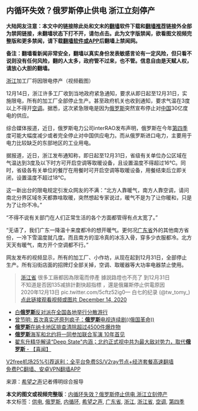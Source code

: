  <h2>内循环失效？俄罗斯停止供电 浙江立刻停产</h2> <p class="notice"><b>大陆网友注意：本文中的链接除此处和文末的<a href="https://github.com/bannedbook/fanqiang" >翻墙</a>软件下载和<a href="https://github.com/killgcd/justmysocks/blob/master/README.md">翻墙推荐</a>链接外全部为禁网链接，未翻墙状态下打不开，请勿点击。此为文字版禁闻，欲看图文视频完整版和更多禁闻，请下载<a href="https://github.com/bannedbook/fanqiang">翻墙软件或APP</a>后翻墙上禁闻网。</p><p>备注：翻墙看新闻非常安全，翻墙以真实身份发表敏感言论有一定风险，但只看不说则没有任何风险，翻的人太多，政府管不过来，也不管。信息自由是天赋人权，请放心大胆的翻墙。</b></p>  <div class="entry"> <p id="conimg"><a href="https://www.bannedbook.org/bnews/tag/%e6%b5%99%e6%b1%9f/" class="st_tag internal_tag" rel="tag" title="标签 浙江 下的日志">浙江</a>加工厂将因限电停产（视频截图）</p> <p>12月14日，浙江许多工厂收到当地政府紧急通知，要求从即日起至12月31日，实施限电，所有的加工厂全部停止生产。甚至政府机关也收到通知，要求气温在3度以上不得开<a href="https://www.bannedbook.org/bnews/tag/%E7%A9%BA%E8%B0%83/" class="st_tag internal_tag" rel="tag" title="标签 空调 下的日志">空调</a>。据悉，这次紧急限电是因为<a href="https://www.bannedbook.org/bnews/tag/%e4%bf%84%e7%bd%97%e6%96%af/" class="st_tag internal_tag" rel="tag" title="标签 俄罗斯 下的日志">俄罗斯</a>突然宣布停止对<span class='wp_keywordlink_affiliate'><a href="https://www.bannedbook.org/" title="中国" target="_blank">中国</a></span>30亿度电的供应。</p> <p>综合媒体报道，近日，俄罗斯电力公司interRAO发布声明，俄罗斯在今年<a href="https://www.bannedbook.org/bnews/tag/%E7%AC%AC%E5%9B%9B%E5%AD%A3/" class="st_tag internal_tag" rel="tag" title="标签 第四季 下的日志">第四季</a>度可能大幅度减少或者完全停止对中国供应电力。而从俄罗斯进口电力，主要用于电力比较缺乏的东部地区的工业用电。</p>  <p>据报道，近日，浙江发布通知称，即日起至12月31日，省级有关单位办公区域在气温达到3度及以下时方可开启空调等取暖设备，且设置温度不得超过16℃。同时，省级各有关单位的餐厅在用餐时可开启空调等取暖设备，用餐结束后立即关闭，设置温度不超过18℃。</p> <p>这一新出台的限电规定引发众网友的不满：“北方人靠暖气，南方人靠空调，请问南北分界区域冬天都靠啥取暖，突然想起专家说过，暖气不是为了让你暖和，只是为了让你不冷。”</p> <p>“不得不说有关部门在人们正常生活的各个方面都管得有点太宽了。”</p>  <p>“无语了，我们广东一降温十来度都冷的想开暖气。更何况<a href="https://www.bannedbook.org/bnews/tag/%e5%b9%bf%e4%b8%9c%e7%9c%81/" class="st_tag internal_tag" rel="tag" title="标签 广东省 下的日志">广东省</a>外的其他南方省份，一冷下雪温度就几度。而且南方的湿冷真的冰冻入骨，穿多少衣服都冷。北方天天有暖气，南方开个空调都不行。”</p> <p>网友发布的视频显示，所有的加工厂、小作坊，从现在起到12月31日，全部停止生产。所有沿街店面的招牌灯全部关掉，空调、取暖器等大功率电器禁止使用。</p> <blockquote><p><a href="https://www.bannedbook.org/bnews/tag/%E6%B5%99%E6%B1%9F%E7%9C%81/" class="st_tag internal_tag" rel="tag" title="标签 浙江省 下的日志">浙江省</a> 很多工廠都因為限電而停產 據説路燈也不亮了 到12月31日<br />不知道是否因135减排計劃快超指標 ，還是俄羅斯停止供電原因<br />2020年12月13日 pic.twitter.com/5cftz52ig0— 白七的纪录 (@tw_tomy_) <a href="https://twitter.com/tw_tomy_/status/1338533825568108544?ref_src=twsrc%5Etfw">点此链接观看视频或图片 December 14, 2020</a></p> </blockquote> <ul class='op-related-articles' title='相关阅读'> <li><a href='https://www.bannedbook.org/bnews/worldnews/20201214/1447263.html' target='_blank'>白<b>俄罗斯</b>反对派在全国各地举行分散游行</a></li> <li><a href='https://www.bannedbook.org/bnews/ssgc/20201205/1446905.html' target='_blank'>曾节明: 首次真实还原列疯子：<b>俄罗斯</b>电视连续剧((俄国革命))</a></li> <li><a href='https://www.bannedbook.org/bnews/baitai/20201211/1445795.html' target='_blank'><b>俄罗斯</b>在纳卡地区排查清除超过4500件爆炸物</a></li> <li><a href='https://www.bannedbook.org/bnews/cnnews/20201211/1445623.html' target='_blank'><b>俄罗斯</b>海军和北约将一同参加联合军演 10年首见</a></li> <li><a href='https://www.bannedbook.org/bnews/bannedvideo/20201211/1445604.html' target='_blank'>翟东升精华解读“Deep State"内涵；北约正式视中共为最大敌对势力，取代<b>俄罗斯</b> - 【喜闻】</a></li> </ul> <p class="texttj"> <a href="https://github.com/bannedbook/fanqiang/wiki/V2ray%E6%9C%BA%E5%9C%BA" target="_blank">V2free机场25%引荐返利：全平台免费SS/V2ray节点+经济套餐高速翻墙</a><br/> <a href="https://github.com/bannedbook/fanqiang/wiki/%E7%A6%81%E9%97%BB%E7%BD%91%E5%AE%89%E5%8D%93%E7%BF%BB%E5%A2%99%E6%96%B0%E9%97%BBAPP" target="_blank">免费PC翻墙、安卓VPN翻墙APP</a></p><p> 来源：<span class='wp_keywordlink_affiliate'><a href="https://www.soundofhope.org" title="希望之声" target="_blank">希望之声</a></span>记者傅明综合报导 </p><a name='sharetosocial'></a>       <div><b>本文的图文或视频完整版</b>：<a href='https://www.bannedbook.org/bnews/cnnews/20201215/1447804.html'>内循环失效？俄罗斯停止供电 浙江立刻停产</a></div>  </div><!--END ENTRY--> <div class="postfooter"> <div>本文标签：<a href="https://www.bannedbook.org/bnews/tag/%E4%BE%9B%E7%94%B5/" rel="tag">供电</a>, <a href="https://www.bannedbook.org/bnews/tag/%e4%bf%84%e7%bd%97%e6%96%af/" rel="tag">俄罗斯</a>, <a href="https://www.bannedbook.org/bnews/tag/%e5%86%85%e5%be%aa%e7%8e%af/" rel="tag">内循环</a>, <a href="https://www.bannedbook.org/bnews/tag/%e5%b8%8c%e6%9c%9b%e4%b9%8b%e5%a3%b0/" rel="tag">希望之声</a>, <a href="https://www.bannedbook.org/bnews/tag/%e5%b9%bf%e4%b8%9c%e7%9c%81/" rel="tag">广东省</a>, <a href="https://www.bannedbook.org/bnews/tag/%e6%b5%99%e6%b1%9f/" rel="tag">浙江</a>, <a href="https://www.bannedbook.org/bnews/tag/%E6%B5%99%E6%B1%9F%E7%9C%81/" rel="tag">浙江省</a>, <a href="https://www.bannedbook.org/bnews/tag/%E7%A9%BA%E8%B0%83/" rel="tag">空调</a>, <a href="https://www.bannedbook.org/bnews/tag/%E7%AC%AC%E5%9B%9B%E5%AD%A3/" rel="tag">第四季</a></div>  </div><!--END POSTFOOTER--> 